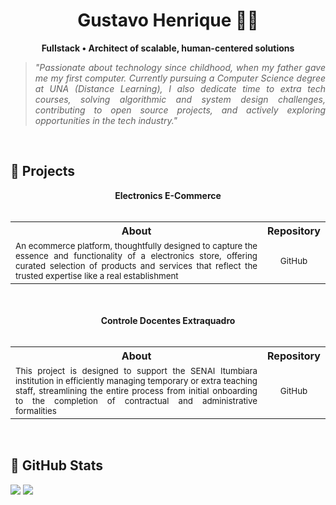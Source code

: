<h1 align="center">Gustavo Henrique 👷‍♂️</h1>
<p align="center"><strong>Fullstack • Architect of scalable, human-centered solutions</strong></p>

> <p align="justify">
>  <i>"Passionate about technology since childhood, when my father gave me my first computer. Currently pursuing a Computer Science degree at UNA (Distance Learning), I also dedicate time to extra tech courses, solving algorithmic and system design challenges, contributing to open source projects, and actively exploring opportunities in the tech industry."
   </i>
</p>
<br>

## 📰 Projects
<table align="center" width="100%">
  <div align="center"><strong>Electronics E-Commerce</strong></div>
  <br>
  <tr align="center">
    <th>About</th>
    <th>Repository</th>
  </tr>
  <tr>
    <td align="justify"><sub>An ecommerce platform, thoughtfully designed to capture the essence and functionality of a electronics store, offering curated selection of products and services that reflect the trusted expertise like a real establishment</sub></td>
    <td align="center"><a href="https://github.com/hgrgustavo/"><sub>GitHub</sub></a></td>
  </tr>
</table>
<br><br>
<table width="100%" align="center">
  <div align="center"><strong>Controle Docentes Extraquadro</strong></div>
  <br>
  <tr align="center">
    <th>About</th>
    <th>Repository</th>
  </tr>
  <tr>
    <td align="justify"><sub>This project is designed to support the SENAI Itumbiara institution in efficiently managing temporary or extra teaching staff, streamlining the entire process from initial onboarding to the completion of contractual and administrative formalities</sub></td>
    <td align="center"><a href="https://github.com/hgrgustavo/docentes-extraquadro"><sub>GitHub</sub></a></td>
  </tr>
</table>
<br>

## 🎢 GitHub Stats
<div width="100%">
  <img src=https://github-readme-stats.vercel.app/api?username=hgrgustavo&show_icons=true&theme=discord_old_blurple&hide_border=true&hide_title=true> 
  <img src=https://github-readme-stats.vercel.app/api/top-langs/?username=hgrgustavo&layout=compact&theme=discord_old_blurple&hide_border=true>
</div>


